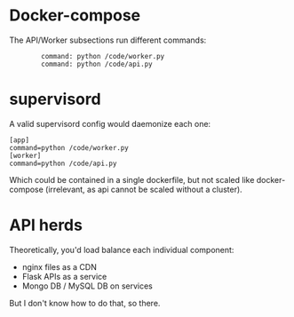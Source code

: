 # Docker-compose

The API/Worker subsections run different commands:

```
        command: python /code/worker.py
        command: python /code/api.py
```

# supervisord

A valid supervisord config would daemonize each one:

```
[app]
command=python /code/worker.py
[worker]
command=python /code/api.py

```
Which could be contained in a single dockerfile, but not
scaled like docker-compose (irrelevant, as api cannot
be scaled without a cluster).

# API herds

Theoretically, you'd load balance each individual component:

* nginx files as a CDN
* Flask APIs as a service
* Mongo DB / MySQL DB on services

But I don't know how to do that, so there.